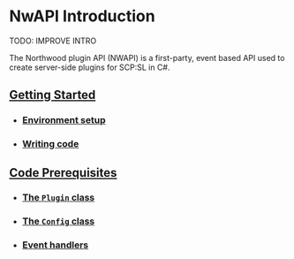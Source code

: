 # NwAPI Introduction

TODO: IMPROVE INTRO

The Northwood plugin API (NWAPI) is a first-party, event based API used to create server-side plugins for SCP:SL in C#.

## [Getting Started](gettingstarted/gettingstarted.md)
* ### [Environment setup](gettingstarted/gettingstarted.md#environment-setup)
* ### [Writing code](gettingstarted/gettingstarted.md#writing-the-code)
## [Code Prerequisites](gettingstarted/codeprerequisites.md)
* ### [The `Plugin` class](gettingstarted/codeprerequisites.md#the-plugin-class)
* ### [The `Config` class](gettingstarted/codeprerequisites.md#the-config-class)
* ### [Event handlers](gettingstarted/codeprerequisites.md#event-handlers)